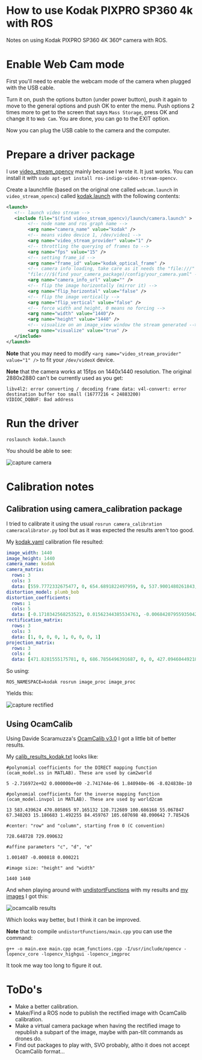 # How to use Kodak PIXPRO SP360 4k with ROS

Notes on using Kodak PIXPRO SP360 4K 360º camera with ROS.

# Enable Web Cam mode

First you'll need to enable the webcam mode of the camera when plugged with
the USB cable.

Turn it on, push the options button (under power button), push it again to move to
the general options and push OK to enter the menu. Push options 2 times more to get
to the screen that says `Mass Storage`, press OK and change it to `Web Cam`. You are done,
you can go to the EXIT option.

Now you can plug the USB cable to the camera and the computer.

# Prepare a driver package

I use [video_stream_opencv](http://wiki.ros.org/video_stream_opencv) mainly because
I wrote it. It just works. You can install it with `sudo apt-get install ros-indigo-video-stream-opencv`.

Create a launchfile (based on the original one called `webcam.launch` in `video_stream_opencv`)
called [kodak.launch](kodak.launch) with the following contents:

```xml
<launch>
   <!-- launch video stream -->
   <include file="$(find video_stream_opencv)/launch/camera.launch" >
        <!-- node name and ros graph name -->
        <arg name="camera_name" value="kodak" />
        <!-- means video device 1, /dev/video1 -->
        <arg name="video_stream_provider" value="1" />
        <!-- throttling the querying of frames to -->
        <arg name="fps" value="15" />
        <!-- setting frame_id -->
        <arg name="frame_id" value="kodak_optical_frame" />
        <!-- camera info loading, take care as it needs the "file:///" at the start , e.g.:
        "file:///$(find your_camera_package)/config/your_camera.yaml" -->
        <arg name="camera_info_url" value="" />
        <!-- flip the image horizontally (mirror it) -->
        <arg name="flip_horizontal" value="false" />
        <!-- flip the image vertically -->
        <arg name="flip_vertical" value="false" />
        <!-- force width and height, 0 means no forcing -->
        <arg name="width" value="1440"/>
        <arg name="height" value="1440" />
        <!-- visualize on an image_view window the stream generated -->
        <arg name="visualize" value="true" />
   </include>
</launch>
```

**Note** that you may need to modify `<arg name="video_stream_provider" value="1" />` to fit your `/dev/videoX` device.

**Note** that the camera works at 15fps on 1440x1440 resolution. The original 2880x2880 can't be currently used as you get:

```
libv4l2: error converting / decoding frame data: v4l-convert: error destination buffer too small (16777216 < 24883200)
VIDIOC_DQBUF: Bad address
```

# Run the driver

    roslaunch kodak.launch

You should be able to see:

![capture camera](kodak_capture.png)


# Calibration notes

## Calibration using camera_calibration package

I tried to calibrate it using the usual `rosrun camera_calibration cameracalibrator.py` tool
but as it was expected the results aren't too good.

My [kodak.yaml](kodak.yaml) calibration file resulted:

```yaml
image_width: 1440
image_height: 1440
camera_name: kodak
camera_matrix:
  rows: 3
  cols: 3
  data: [559.7772332675477, 0, 654.6891822497959, 0, 537.9001480261843, 757.5374958985061, 0, 0, 1]
distortion_model: plumb_bob
distortion_coefficients:
  rows: 1
  cols: 5
  data: [-0.1710342568253523, 0.01562344385534763, -0.006842079559350427, 0.005880933792022186, 0]
rectification_matrix:
  rows: 3
  cols: 3
  data: [1, 0, 0, 0, 1, 0, 0, 0, 1]
projection_matrix:
  rows: 3
  cols: 4
  data: [471.8281555175781, 0, 686.7856496391687, 0, 0, 427.0946044921875, 763.6798197288299, 0, 0, 0, 1, 0]
```

So using:

    ROS_NAMESPACE=kodak rosrun image_proc image_proc

Yields this:

![capture rectified](kodak_rect.png)

## Using OcamCalib

Using Davide Scaramuzza's [OcamCalib v3.0](https://sites.google.com/site/scarabotix/ocamcalib-toolbox) 
I got a little bit of better results.

My [calib_results_kodak.txt](calib_results_kodak.txt) looks like:

```
#polynomial coefficients for the DIRECT mapping function (ocam_model.ss in MATLAB). These are used by cam2world

5 -2.716972e+02 0.000000e+00 -2.741744e-06 1.840940e-06 -8.024838e-10 

#polynomial coefficients for the inverse mapping function (ocam_model.invpol in MATLAB). These are used by world2cam

13 583.439624 470.805865 97.165132 120.712689 100.686168 55.067847 67.348203 15.186683 1.492255 84.459767 105.607698 48.090642 7.785426 

#center: "row" and "column", starting from 0 (C convention)

728.648728 729.090632

#affine parameters "c", "d", "e"

1.001407 -0.000818 0.000221

#image size: "height" and "width"

1440 1440
```

And when playing around with [undistortFunctions](http://rpg.ifi.uzh.ch/software/ocamcalib/undistortFunctions.zip) with my results and [my images](ocamcalib_images) I got this:

![ocamcalib results](ocamcalib_results.png)

Which looks way better, but I think it can be improved.

**Note** that to compile `undistortFunctions/main.cpp` you can use the command:

    g++ -o main.exe main.cpp ocam_functions.cpp -I/usr/include/opencv -lopencv_core -lopencv_highgui -lopencv_imgproc

It took me way too long to figure it out.

# ToDo's

* Make a better calibration.
* Make/Find a ROS node to publish the rectified image with OcamCalib calibration.
* Make a virtual camera package when having the rectified image to
republish a subpart of the image, maybe with pan-tilt commands as drones do.
* Find out packages to play with, SVO probably, altho it does not accept OcamCalib format...

